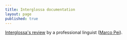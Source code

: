 ```yaml
---
title: Interglossa documentation
layout: page
published: true
---
```



[Interglossa's review](interglossa/mario-a-pei-s-review-hogben) by a professional linguist ([Marco Pei](https://en.wikipedia.org/wiki/Mario_Pei)).